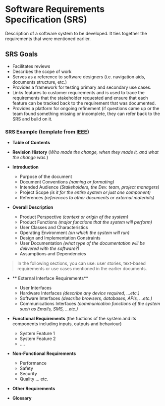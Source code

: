 # Software Requirements Specification (SRS)
Description of a software system to be developed. It ties together the requirements that were mentioned earlier.

## SRS Goals
- Facilitates reviews
- Describes the scope of work
- Serves as a reference to software designers (i.e. navigation aids, documents structure, etc.)
- Provides a framework for testing primary and secondary use cases.
- Links features to customer requirements and is used to trace the requirements that the stakeholder requested and ensure that each feature can be tracked back to the requirement that was documented.
- Provides a platform for ongoing refinement (if questions came up or the team found something missing or incomplete, they can refer back to the SRS and build on it.

### SRS Example (template from [IEEE](https://www.ieee.org/))
- **Table of Contents**
- **Revision History** (*Who made the change, when they made it, and what the change was.*)
  
- **Introduction**
  - Purpose of the document
  - Document Conventions *(naming or formating)*
  - Intended Audience *(Stakeholders, the Dev. team, project managers)*
  - Project Scope *(is it for the entire system or just one component)*
  - References *(references to other documents or external materials)*

- **Overall Description**
  - Product Perspective *(context or origin of the system)*
  - Product Functions *(major functions that the system will perform)*
  - User Classes and Characteristics
  - Operating Environment *(on which the system will run)*
  - Design and Implementation Constraints
  - User Documentation *(what type of the documentation will be delivered with the software?)*
  - Assumptions and Dependencies

> In the following sections, you can use: user stories, text-based requirements or use cases mentioned in the earlier documents.

- ** External Interface Requirements**
  - User Interfaces
  - Hardware Interfaces *(describe any device required, ...etc.)*
  - Software Interfaces *(describe browsers, databases, APIs, ...etc.)*
  - Communications Interfaces *(communication functions of the system such as Emails, SMS, ...etc.)*

- **Functional Requirements** (the fuctions of the system and its components including inputs, outputs and behaviour)
  - System Feature 1
  - System Feature 2
  - ....
 
 - **Non-Functional Requirements**
   - Performance
   - Safety
   - Security
   - Quality
   ... etc.
   
  - **Other Requirements**

- **Glossary**
